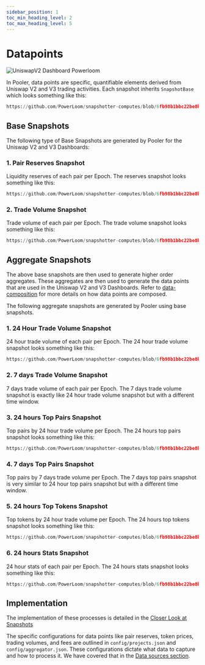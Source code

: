 ```yaml
---
sidebar_position: 1
toc_min_heading_level: 2
toc_max_heading_level: 5
---
```


# Datapoints

![UniswapV2 Dashboard Powerloom](/images/uniswapv2-dashboard-powerloom-2.png)

In Pooler, data points are specific, quantifiable elements derived from Uniswap V2 and V3 trading activities. 
Each snapshot inherits `SnapshotBase` which looks something like this:

```python reference
https://github.com/PowerLoom/snapshotter-computes/blob/6fb98b1bbc22be8b5aba8bdc860004d35786f4df/utils/models/message_models.py#L9-L17
```

## Base Snapshots

The following type of Base Snapshots are generated by Pooler for the Uniswap V2 and V3 Dashboards:

### 1. Pair Reserves Snapshot

Liquidity reserves of each pair per Epoch. The reserves snapshot looks something like this:

```python reference
https://github.com/PowerLoom/snapshotter-computes/blob/6fb98b1bbc22be8b5aba8bdc860004d35786f4df/utils/models/message_models.py#L20-L32
```

### 2. Trade Volume Snapshot

Trade volume of each pair per Epoch. The trade volume snapshot looks something like this:

```python reference
https://github.com/PowerLoom/snapshotter-computes/blob/6fb98b1bbc22be8b5aba8bdc860004d35786f4df/utils/models/message_models.py#L40-L54

```

## Aggregate Snapshots

The above base snapshots are then used to generate higher order aggregates. These aggregates are then used to generate the data points that are used in the Uniswap V2 and V3 Dashboards. Refer to [data-composition](/docs/protocol/data-composition) for more details on how data points are composed.

The following aggregate snapshots are generated by Pooler using base snapshots.

### 1. 24 Hour Trade Volume Snapshot

24 hour trade volume of each pair per Epoch. The 24 hour trade volume snapshot looks something like this:

```python reference
https://github.com/PowerLoom/snapshotter-computes/blob/6fb98b1bbc22be8b5aba8bdc860004d35786f4df/utils/models/message_models.py#L57-L64
```

### 2. 7 days Trade Volume Snapshot

7 days trade volume of each pair per Epoch. The 7 days trade volume snapshot is exactly like 24 hour trade volume snapshot but with a different time window. 

### 3. 24 hours Top Pairs Snapshot

Top pairs by 24 hour trade volume per Epoch. The 24 hours top pairs snapshot looks something like this:

```python reference
https://github.com/PowerLoom/snapshotter-computes/blob/6fb98b1bbc22be8b5aba8bdc860004d35786f4df/utils/models/message_models.py#L83-L93
```

### 4. 7 days Top Pairs Snapshot

Top pairs by 7 days trade volume per Epoch. The 7 days top pairs snapshot is very similar to 24 hour top pairs snapshot but with a different time window.

### 5. 24 hours Top Tokens Snapshot

Top tokens by 24 hour trade volume per Epoch. The 24 hours top tokens snapshot looks something like this:

```python reference
https://github.com/PowerLoom/snapshotter-computes/blob/6fb98b1bbc22be8b5aba8bdc860004d35786f4df/utils/models/message_models.py#L67-L80
```

### 6. 24 hours Stats Snapshot

24 hour stats of each pair per Epoch. The 24 hours stats snapshot looks something like this:

```python reference
https://github.com/PowerLoom/snapshotter-computes/blob/6fb98b1bbc22be8b5aba8bdc860004d35786f4df/utils/models/message_models.py#L108-L115
```

## Implementation

The implementation of these processes is detailed in the [Closer Look at Snapshots](/docs/build-with-powerloom/use-cases/existing-implementations/uniswap-dashboard/closer-look-at-snapshots.md)


The specific configurations for data points like pair reserves, token prices, trading volumes, and fees are outlined in `config/projects.json` and `config/aggregator.json`. These configurations dictate what data to capture and how to process it. We have covered that in the [Data sources section](/docs/protocol/data-sources).

